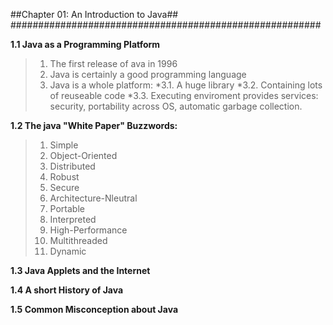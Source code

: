 ##Chapter 01: An Introduction to Java##
########################################################

**1.1 Java as a Programming Platform**
> 1. The first release of ava in 1996
> 2. Java is certainly a good programming language
> 3. Java is a whole platform:
*3.1. A huge library
*3.2. Containing lots of reuseable code
*3.3. Executing enviroment provides services: security, portability across OS, automatic garbage collection.

**1.2 The java "White Paper" Buzzwords:**
> 1. Simple
> 2. Object-Oriented
> 3. Distributed
> 4. Robust
> 5. Secure
> 6. Architecture-Nleutral
> 7. Portable
> 8. Interpreted
> 9. High-Performance
> 10. Multithreaded
> 11. Dynamic

**1.3 Java Applets and the Internet**

**1.4 A short History of Java**

**1.5 Common Misconception about Java**